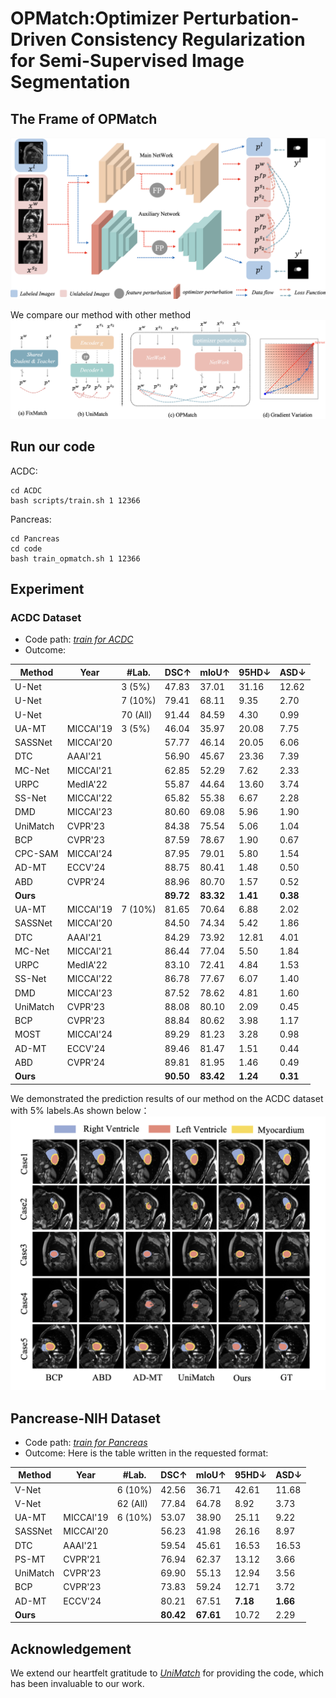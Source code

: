 # OPMatch:Optimizer Perturbation-Driven Consistency Regularization for Semi-Supervised Image Segmentation



## The Frame of OPMatch
![pipeline](./fig/frame.png)

We compare our method with other method
![pipeline](./fig/com.png)

## Run our code
ACDC:
```
cd ACDC
bash scripts/train.sh 1 12366
```

Pancreas:
```
cd Pancreas
cd code
bash train_opmatch.sh 1 12366
```

## Experiment


### ACDC Dataset
- Code path: *[train for ACDC](https://github.com/magic-fortune/OPMatch/blob/main/ACDC/train_opmatch.py)*
- Outcome:

| Method       | Year       | \#Lab.  | DSC↑     | mIoU↑   | 95HD↓   | ASD↓    |
|--------------|------------|----------|----------|---------|---------|---------|
| U-Net        |            | 3 (5%)   | 47.83    | 37.01   | 31.16   | 12.62   |
| U-Net        |            | 7 (10%)  | 79.41    | 68.11   | 9.35    | 2.70    |
| U-Net        |            | 70 (All) | 91.44    | 84.59   | 4.30    | 0.99    |
| UA-MT        | MICCAI'19  | 3 (5%)   | 46.04    | 35.97   | 20.08   | 7.75    |
| SASSNet      | MICCAI'20  |          | 57.77    | 46.14   | 20.05   | 6.06    |
| DTC          | AAAI'21    |          | 56.90    | 45.67   | 23.36   | 7.39    |
| MC-Net       | MICCAI'21  |          | 62.85    | 52.29   | 7.62    | 2.33    |
| URPC         | MedIA'22   |          | 55.87    | 44.64   | 13.60   | 3.74    |
| SS-Net       | MICCAI'22  |          | 65.82    | 55.38   | 6.67    | 2.28    |
| DMD          | MICCAI'23  |          | 80.60    | 69.08   | 5.96    | 1.90    |
| UniMatch     | CVPR'23    |          | 84.38    | 75.54   | 5.06    | 1.04    |
| BCP          | CVPR'23    |          | 87.59    | 78.67   | 1.90    | 0.67    |
| CPC-SAM      | MICCAI'24  |          | 87.95    | 79.01   | 5.80    | 1.54    |
| AD-MT        | ECCV'24    |          | 88.75    | 80.41   | 1.48    | 0.50    |
| ABD          | CVPR'24    |          | 88.96    | 80.70   | 1.57    | 0.52    |
| **Ours**     |            |          | **89.72**| **83.32**| **1.41**| **0.38**|
| UA-MT        | MICCAI'19  | 7 (10%)  | 81.65    | 70.64   | 6.88    | 2.02    |
| SASSNet      | MICCAI'20  |          | 84.50    | 74.34   | 5.42    | 1.86    |
| DTC          | AAAI'21    |          | 84.29    | 73.92   | 12.81   | 4.01    |
| MC-Net       | MICCAI'21  |          | 86.44    | 77.04   | 5.50    | 1.84    |
| URPC         | MedIA'22   |          | 83.10    | 72.41   | 4.84    | 1.53    |
| SS-Net       | MICCAI'22  |          | 86.78    | 77.67   | 6.07    | 1.40    |
| DMD          | MICCAI'23  |          | 87.52    | 78.62   | 4.81    | 1.60    |
| UniMatch     | CVPR'23    |          | 88.08    | 80.10   | 2.09    | 0.45    |
| BCP          | CVPR'23    |          | 88.84    | 80.62   | 3.98    | 1.17    |
| MOST         | MICCAI'24  |          | 89.29    | 81.23   | 3.28    | 0.98    |
| AD-MT        | ECCV'24    |          | 89.46    | 81.47   | 1.51    | 0.44    |
| ABD          | CVPR'24    |          | 89.81    | 81.95   | 1.46    | 0.49    |
| **Ours**     |            |          | **90.50**    | **83.42**   | **1.24**    | **0.31**|

We demonstrated the prediction results of our method on the ACDC dataset with 5% labels.As shown below：
![pipeline](./fig/out.png)


## Pancrease-NIH Dataset
-  Code path: *[train for Pancreas](https://github.com/magic-fortune/OPMatch/blob/main/Pancreas/code/train_opmatch.py)*
- Outcome:
Here is the table written in the requested format:

| Method       | Year       | \#Lab.  | DSC↑     | mIoU↑   | 95HD↓   | ASD↓    |
|--------------|------------|----------|----------|---------|---------|---------|
| V-Net        |            | 6 (10%)  | 42.56    | 36.71   | 42.61   | 11.68   |
| V-Net        |            | 62 (All) | 77.84    | 64.78   | 8.92    | 3.73    |
| UA-MT        | MICCAI'19  | 6 (10%)  | 53.07    | 38.90   | 25.11   | 9.22    |
| SASSNet      | MICCAI'20  |          | 56.23    | 41.98   | 26.16   | 8.97    |
| DTC          | AAAI'21    |          | 59.54    | 45.61   | 16.53   | 16.53   |
| PS-MT        | CVPR'21    |          | 76.94    | 62.37   | 13.12   | 3.66    |
| UniMatch     | CVPR'23    |          | 69.90    | 55.13   | 12.94   | 3.56    |
| BCP          | CVPR'23    |          | 73.83    | 59.24   | 12.71   | 3.72    |
| AD-MT        | ECCV'24    |          | 80.21    | 67.51   | **7.18**| **1.66**|
| **Ours**     |            |          | **80.42**| **67.61**| 10.72   | 2.29    |




## Acknowledgement
We extend our heartfelt gratitude to *[UniMatch](https://github.com/LiheYoung/UniMatch/blob/main/unimatch.py)* for providing the code, which has been invaluable to our work.








